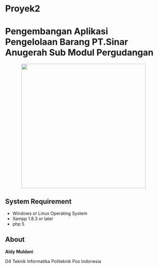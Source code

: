 # Proyek2

# Pengembangan Aplikasi Pengelolaan Barang PT.Sinar Anugerah Sub Modul Pergudangan

<p align="center">
  <img src="https://github.com/Proyek-2-TI/Pengembangan-Sistem-Informasi-Pengelolaan-Barang-PT.Sinar-Anugerah/blob/master/img/proposal/Poltekpos_Logo.JPG" width="400px" height="400">
</p>

## System Requirement
* Windows or Linux Operating System
* Xampp 1.8.3 or later
* php 5

## About
**Aldy Muldani**

D4 Teknik Informatika Politeknik Pos Indonesia
